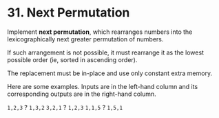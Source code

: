 # 31. Next Permutation


Implement **next permutation**, which rearranges numbers into the lexicographically next greater permutation of numbers.

If such arrangement is not possible, it must rearrange it as the lowest possible order (ie, sorted in ascending order).

The replacement must be in-place and use only constant extra memory.

Here are some examples. Inputs are in the left-hand column and its corresponding outputs are in the right-hand column.

`1,2,3` ? `1,3,2`
`3,2,1` ? `1,2,3`
`1,1,5` ? `1,5,1`

